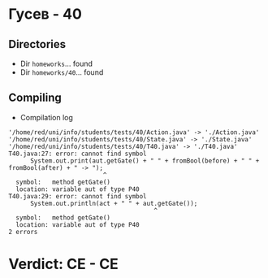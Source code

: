 # Гусев - 40
## Directories
- Dir `homeworks`... found
- Dir `homeworks/40`... found
## Compiling
- Compilation log
```
'/home/red/uni/info/students/tests/40/Action.java' -> './Action.java'
'/home/red/uni/info/students/tests/40/State.java' -> './State.java'
'/home/red/uni/info/students/tests/40/T40.java' -> './T40.java'
T40.java:27: error: cannot find symbol
      System.out.print(aut.getGate() + " " + fromBool(before) + " " + fromBool(after) + " -> ");
                          ^
  symbol:   method getGate()
  location: variable aut of type P40
T40.java:29: error: cannot find symbol
      System.out.println(act + " " + aut.getGate());
                                        ^
  symbol:   method getGate()
  location: variable aut of type P40
2 errors

```
# Verdict: **CE** - CE
